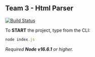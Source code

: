 
## Team 3 - Html Parser

[![Build Status](https://github.com/tomorrowdevs-projects/team3-html-parser/actions/workflows/node.yml/badge.svg?branch=main)](https://github.com/tomorrowdevs-projects//actions/workflows/node.yml)

To **START** the project, type from the CLI:

```ruby
node index.js
```
*Required **Node v16.6.1** or higher.*